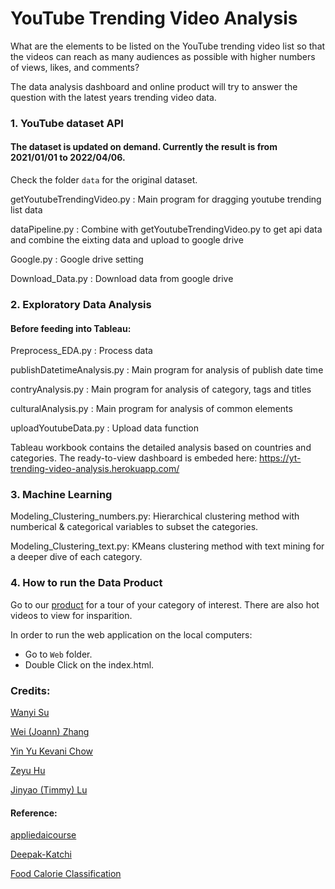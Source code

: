 # YouTube Trending Video Analysis
What are the elements to be listed on the YouTube trending video list so that the videos can reach as many audiences as possible with higher numbers of views, likes, and comments?

The data analysis dashboard and online product will try to answer the question with the latest years trending video data.

### 1. YouTube dataset API
#### The dataset is updated on demand. Currently the result is from 2021/01/01 to 2022/04/06. 
Check the folder `data` for the original dataset. 

getYoutubeTrendingVideo.py : Main program for dragging youtube trending list data

dataPipeline.py : Combine with getYoutubeTrendingVideo.py to get api data and combine the eixting data and upload to google drive

Google.py : Google drive setting

Download_Data.py : Download data from google drive


### 2. Exploratory Data Analysis
#### Before feeding into Tableau:


Preprocess_EDA.py :  Process data

publishDatetimeAnalysis.py :  Main program for analysis of publish date time 

contryAnalysis.py : Main program for analysis of category, tags and titles

culturalAnalysis.py : Main program for analysis of common elements

uploadYoutubeData.py : Upload data function


Tableau workbook contains the detailed analysis based on countries and categories. The ready-to-view dashboard is embeded here: https://yt-trending-video-analysis.herokuapp.com/

### 3. Machine Learning
Modeling_Clustering_numbers.py: Hierarchical clustering method with numberical & categorical variables to subset the categories. 

Modeling_Clustering_text.py: KMeans clustering method with text mining for a deeper dive of each category. 


### 4. How to run the Data Product
Go to our [product](https://yt-trending-video-analysis.herokuapp.com/) for a tour of your category of interest. There are also hot videos to view for insparition. 

In order to run the web application on the local computers:
 * Go to `Web` folder.
 * Double Click on the index.html.


### Credits:
[Wanyi Su](https://www.linkedin.com/in/wanyisu/)

[Wei (Joann) Zhang](https://www.linkedin.com/in/joannzhang1818/)

[Yin Yu Kevani Chow](https://www.linkedin.com/in/kevanichow/)

[Zeyu Hu](https://www.linkedin.com/in/zeyu-hu-64322395/)

[Jinyao (Timmy) Lu](https://www.linkedin.com/in/timmyluuu/)


#### Reference:
[appliedaicourse](https://www.appliedaicourse.com/course/11/Applied-Machine-learning-course)

[Deepak-Katchi](https://github.com/Deepak-Katchi/Clustering-YouTube-videos/blob/master/EDA_and_ML_on_YouTube_trending_videos_INDIA.ipynb)

[Food Calorie Classification](https://www.kaggle.com/code/ananyaroy1011/food-calorie-classification)
